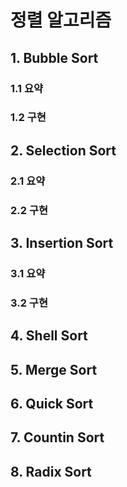 # 정렬 알고리즘

## 1. Bubble Sort 

### 1.1 요약

### 1.2 구현


## 2. Selection Sort

### 2.1 요약

### 2.2 구현

## 3. Insertion Sort

### 3.1 요약

### 3.2 구현

## 4. Shell Sort

## 5. Merge Sort

## 6. Quick Sort

## 7. Countin Sort

## 8. Radix Sort
